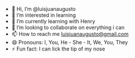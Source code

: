- 👋 Hi, I’m @luisjuanaugusto
- 👀 I’m interested in learning
- 🌱 I’m currently learning with Henry
- 💞️ I’m looking to collaborate on everything i can
- 📫 How to reach me luisjuanaugusto@gmail.com
- 😄 Pronouns: I, You, He - She - It, We, You, They
- ⚡ Fun fact: I can lick the tip of my nose

<!---
luisjuanaugusto/luisjuanaugusto is a ✨ special ✨ repository because its `README.md` (this file) appears on your GitHub profile.
You can click the Preview link to take a look at your changes.
--->
